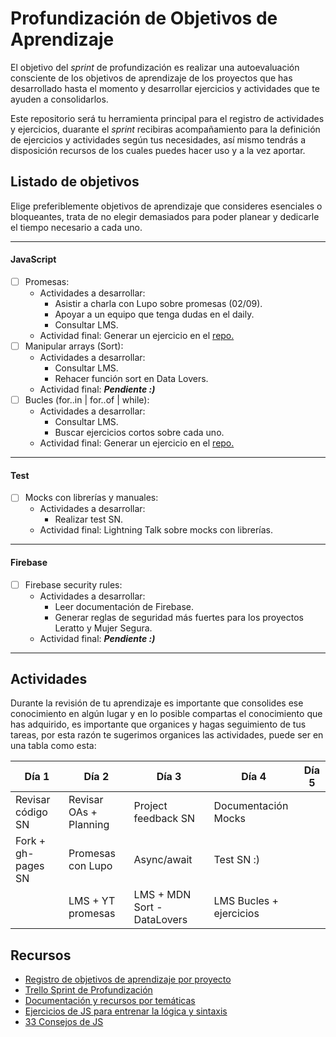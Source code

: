 # Profundización de Objetivos de Aprendizaje

El objetivo del *sprint* de profundización es realizar una autoevaluación consciente de los objetivos de aprendizaje de los proyectos que has desarrollado hasta el momento y desarrollar ejercicios y actividades que te ayuden a consolidarlos.

Este repositorio será tu herramienta principal para el registro de actividades y ejercicios, duarante el *sprint* recibiras acompañamiento para la definición de ejercicios y actividades según tus necesidades, así mismo tendrás a disposición recursos de los cuales puedes hacer uso y a la vez aportar.


## Listado de objetivos
Elige preferiblemente objetivos de aprendizaje que consideres esenciales o bloqueantes, trata de no elegir demasiados para poder planear y dedicarle el tiempo necesario a cada uno.

----

#### JavaScript
    
- [ ] Promesas:
    - Actividades a desarrollar:
        * Asistir a charla con Lupo sobre promesas (02/09).
        * Apoyar a un equipo que tenga dudas en el daily.
        * Consultar LMS.
    - Actividad final: Generar un ejercicio en el [repo.](https://github.com/dapino/daily-js) 
- [ ] Manipular arrays (Sort):
    - Actividades a desarrollar:
        * Consultar LMS.
        * Rehacer función sort en Data Lovers.
    - Actividad final: <em><strong>Pendiente :)</strong></em>
- [ ] Bucles (for..in | for..of | while):
    - Actividades a desarrollar:
        * Consultar LMS.
        * Buscar ejercicios cortos sobre cada uno.
    - Actividad final: Generar un ejercicio en el [repo.](https://github.com/dapino/daily-js) 

----

#### Test

- [ ] Mocks con librerías y manuales:
    - Actividades a desarrollar:
        * Realizar test SN.
    - Actividad final: Lightning Talk sobre mocks con librerías. 

----

#### Firebase
    
- [ ] Firebase security rules:
    - Actividades a desarrollar:
        * Leer documentación de Firebase.
        * Generar reglas de seguridad más fuertes para los proyectos Leratto y Mujer Segura.
    - Actividad final: <em><strong>Pendiente :)</strong></em>
    
----


## Actividades
Durante la revisión de tu aprendizaje es importante que consolides ese conocimiento en algún lugar y en lo posible compartas el conocimiento que has adquirido, es importante que organices y hagas seguimiento de tus tareas, por esta razón te sugerimos organices las actividades, puede ser en una tabla como esta:

| Día 1 | Día 2 | Día 3 |  Día 4 |  Día 5 | 
| - | - | - | - | - | 
| Revisar código SN | Revisar OAs + Planning | Project feedback SN | Documentación Mocks |  | 
| Fork + gh-pages SN | Promesas con Lupo | Async/await | Test SN :) |  | 
|  | LMS + YT promesas | LMS + MDN Sort - DataLovers | LMS Bucles + ejercicios |  |


## Recursos
- [Registro de objetivos de aprendizaje por proyecto](https://docs.google.com/spreadsheets/d/1COBWl-Mu4d1tvEIdOIY8qkgB6Wklxmwss0neMVGCMJs/edit#gid=502701538)
- [Trello Sprint de Profundización](https://trello.com/b/Qtvmf2vP)
- [Documentación y recursos por temáticas](https://github.com/dapino/Learning-Resources)
- [Ejercicios de JS para entrenar la lógica y sintaxis](https://github.com/dapino/daily-js)
- [33 Consejos de JS](https://github.com/adonismendozaperez/33-js-conceptos)


